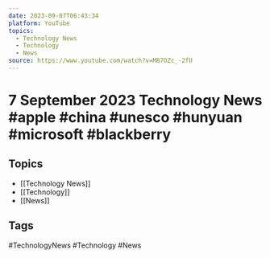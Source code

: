 ```yaml
---
date: 2023-09-07T06:43:34
platform: YouTube
topics:
  - Technology News
  - Technology
  - News
source: https://www.youtube.com/watch?v=MB7OZc_-2fU
---
```

# 7 September 2023 Technology News #apple #china #unesco #hunyuan #microsoft #blackberry

## Topics
- [[Technology News]]
- [[Technology]]
- [[News]]

## Tags
#TechnologyNews #Technology #News